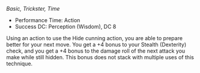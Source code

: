 _Basic, Trickster, Time_
 
- Performance Time: Action
- Success DC: Perception (Wisdom), DC 8
 
Using an action to use the Hide cunning action, you are able to prepare better for your next move. You get a +4 bonus to your Stealth (Dexterity) check, and you get a +4 bonus to the damage roll of the next attack you make while still hidden. This bonus does not stack with multiple uses of this technique.